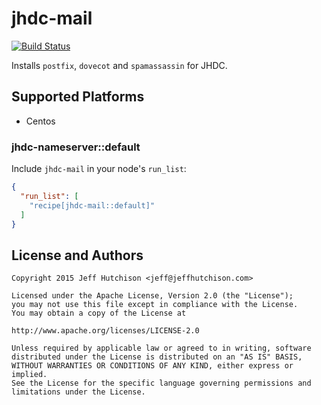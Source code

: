 # jhdc-mail
[![Build Status](https://travis-ci.org/jhh/jhdc-mail-cookbook.svg?branch=master)](https://travis-ci.org/jhh/jhdc-mail-cookbook)


Installs `postfix`, `dovecot` and `spamassassin` for JHDC.

## Supported Platforms

* Centos

### jhdc-nameserver::default

Include `jhdc-mail` in your node's `run_list`:

```json
{
  "run_list": [
    "recipe[jhdc-mail::default]"
  ]
}
```

## License and Authors

```text
Copyright 2015 Jeff Hutchison <jeff@jeffhutchison.com>

Licensed under the Apache License, Version 2.0 (the "License");
you may not use this file except in compliance with the License.
You may obtain a copy of the License at

http://www.apache.org/licenses/LICENSE-2.0

Unless required by applicable law or agreed to in writing, software
distributed under the License is distributed on an "AS IS" BASIS,
WITHOUT WARRANTIES OR CONDITIONS OF ANY KIND, either express or implied.
See the License for the specific language governing permissions and
limitations under the License.
```
